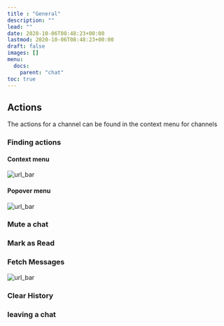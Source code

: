 ```yaml
---
title : "General"
description: ""
lead: ""
date: 2020-10-06T08:48:23+00:00
lastmod: 2020-10-06T08:48:23+00:00
draft: false
images: []
menu:
  docs:
    parent: "chat"
toc: true
---
```


## Actions

The actions for a channel can be found in the context menu for channels

### Finding actions

#### Context menu
![url_bar](/images/chats/channel_context_menu.png)

#### Popover menu
![url_bar](/images/chats/channel_context_menu2.png)

### Mute a chat

### Mark as Read

### Fetch Messages

![url_bar](/images/chats/fetch_messages.png)

### Clear History

### leaving a chat
